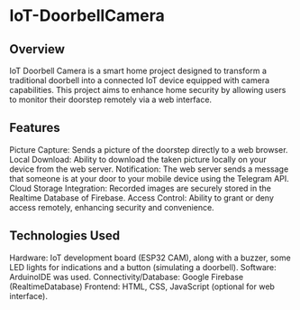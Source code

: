 # IoT-DoorbellCamera

## Overview

IoT Doorbell Camera is a smart home project designed to transform a traditional doorbell into a connected IoT device equipped with camera capabilities. This project aims to enhance home security by allowing users to monitor their doorstep remotely via a web interface.

## Features

  Picture Capture: Sends a picture of the doorstep directly to a web browser.
  Local Download: Ability to download the taken picture locally on your device from the web server.
  Notification: The web server sends a message that someone is at your door to your mobile device using the Telegram API.
  Cloud Storage Integration: Recorded images are securely stored in the Realtime Database of Firebase.
  Access Control: Ability to grant or deny access remotely, enhancing security and convenience.

## Technologies Used

  Hardware: IoT development board (ESP32 CAM), along with a buzzer, some LED lights for indications and a button (simulating a doorbell).
  Software: ArduinoIDE was used.
  Connectivity/Database: Google Firebase (RealtimeDatabase)
  Frontend: HTML, CSS, JavaScript (optional for web interface).
